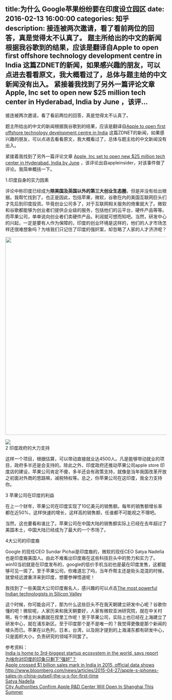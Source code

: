 title:为什么 Google苹果纷纷要在印度设立园区
date: 2016-02-13   16:00:00 
categories: 知乎 
 description: 接连被两次邀请，看了看前两位的回答，真是觉得太不认真了。 题主所给出的中文的新闻根据我谷歌到的结果，应该是翻译自Apple to open first offshore technology development centre in India 这篇ZDNET的新闻，如果感兴趣的朋友，可以点进去看看原文，我大概看过了，总体与题主给的中文新闻没有出入。 紧接着我找到了另外一篇评论文章 Apple, Inc set to open new $25 million tech center in Hyderabad, India by June ，该评…
  --- 
 接连被两次邀请，看了看前两位的回答，真是觉得太不认真了。  

题主所给出的中文的新闻根据我谷歌到的结果，应该是翻译自[Apple to open first offshore technology development centre in India](https://link.zhihu.com/?target=http%3A//www.zdnet.com/article/apple-to-open-first-offshore-technology-development-centre-in-india/) 这篇ZDNET的新闻，如果感兴趣的朋友，可以点进去看看原文，我大概看过了，总体与题主给的中文新闻没有出入。  

紧接着我找到了另外一篇评论文章 [Apple, Inc set to open new $25 million tech center in Hyderabad, India by June](https://link.zhihu.com/?target=http%3A//appleinsider.com/articles/16/02/12/apple-inc-set-to-open-new-25-million-tech-center-in-hyderabad-india-by-june) ，该评论出自appleinsider，对该事件做了评论。我简单概括一下。  

1.印度自身的实力因素  

评论中称印度已经成为**除美国及英国以外的第三大创业生态圈**，但是并没有给出根据。我帮忙找到了。也正是因此，包括苹果，微软，谷歌在内的美国互联网巨头们才先后到印度投资。毕竟创业公司多了，对于互联网相关服务的倚重就大了。微软和谷歌都能够为创业者们提供企业级的服务，包括他们的云平台，硬件产品等等。而苹果公司，单单说向创业者们卖硬件产品，利润就可想而知吧。当然，研发中心的兴起，一定是要有人作为保障的，印度的创业环境是这样的，他们的人才市场怎样还很难想象吗？为啥我们只记住了印度的强奸案，却忽略了人家的人才济济呢？  

<noscript><img data-rawheight="875" data-rawwidth="619" src="https://pic2.zhimg.com/30108932a8831dc0b9d39b702be67145_b.png" class="origin_image zh-lightbox-thumb" width="619" data-original="https://pic2.zhimg.com/30108932a8831dc0b9d39b702be67145_r.png"></noscript>

![](//zhstatic.zhihu.com/assets/zhihu/ztext/whitedot.jpg)  
2 印度政府的大力支持  

这样一个项目，根据估算，可以带动直接就业达4500人。凡是能够带动就业的项目，政府多半还是会支持的。除此之外，印度政府还推动苹果公司apple store 印度店的建设，苹果公司肯定不傻，多半还会有政策支持，就像是当年我国改革开放之初面对外商的思路嘛，减税特权等。总之，你苹果公司在这印度，我全力支持你。  

3 苹果公司在印度的利益  

在上一个财年，苹果公司在印度实现了10亿美元的销售额。每年的销售额增长率都在近50%，这样快速的增长，这样高的销售额，任谁都不可能视之不理吧。  

当然，这也要看和谁比了。苹果公司在中国大陆的销售额实际上已经在去年超过了美国本土，中国大陆已经成为了最大的一个市场了。  

4大公司的印度裔  

Google 的现任CEO Sundar Pichai是印度裔的，微软的现任CEO Satya Nadella也是印度裔美国人。由此不难看出印度裔在这些科技巨头中的势力和实力了。win10当初就是在印度发布的，google的低价手机当初也是最在印度发售，这都能够可见一斑了。至于苹果公司，你难道忘了吗，当年乔帮主还是街头混混的时候，就曾经远渡重洋来到印度，想要参禅悟道呢！  

我找到了一些美国大公司印度裔名人，感兴趣的可以点击[The most powerful Indian technologists in Silicon Valley](https://link.zhihu.com/?target=http%3A//www.theguardian.com/technology/2014/apr/11/powerful-indians-silicon-valley)  

这个时候，你可能会问了，那为什么这些巨头不在我天朝建立研发中心呢？谷歌你懂的吧！微软呢，人家历来和我天朝要好，人家有微软亚洲研究院，就在中关村啊，有个博主刘未鹏就在捏里工作呢！至于苹果公司，实际上也已经在上海建立了研发中心，就在浦东新区。至于印度那个是不是唯一的？我觉得更像是那个新闻的噱头而已。苹果在以色列，日本，台湾，以及刚才提到的上海浦东都有研发中心，只是面积大小，负责研究的领域不同罢了。  

参考资料：  
[India is home to 3rd-biggest startup ecosystem in the world, says report](https://link.zhihu.com/?target=http%3A//ventureburn.com/2014/11/india-home-3rd-biggest-startup-ecosystem-world-says-report/)  
[为啥你对印度的印象只剩下“强奸”？](https://link.zhihu.com/?target=http%3A//finance.sina.com.cn/zl/international/20150401/150421865028.shtml)  
[Apple crossed $1 billion sales mark in India in 2015, official data shows](https://link.zhihu.com/?target=http%3A//appleinsider.com/articles/15/11/19/apple-crossed-1-billion-sales-mark-in-india-in-2015-official-data-shows)  
[<span class="invisible">http://www.</span><span class="visible">bloomberg.com/news/arti</span><span class="invisible">cles/2015-04-27/apple-s-iphones-sales-in-china-outsell-the-u-s-for-first-time</span><span class="ellipsis"></span>](https://link.zhihu.com/?target=http%3A//www.bloomberg.com/news/articles/2015-04-27/apple-s-iphones-sales-in-china-outsell-the-u-s-for-first-time)  
[Satya Nadella](https://link.zhihu.com/?target=https%3A//en.wikipedia.org/wiki/Satya_Nadella)  
[City Authorities Confirm Apple R&D Center Will Open In Shanghai This Summer](https://link.zhihu.com/?target=http%3A//techcrunch.com/2013/01/29/city-authorities-confirm-apple-rd-center-will-open-in-shanghai-this-summer/)